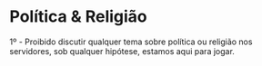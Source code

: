 # Política & Religião

1º - Proibido discutir qualquer tema sobre política ou religião nos servidores, sob qualquer hipótese, estamos aqui para jogar.

